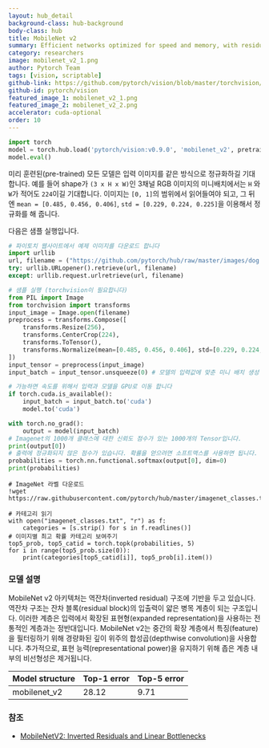 ```yaml
---
layout: hub_detail
background-class: hub-background
body-class: hub
title: MobileNet v2
summary: Efficient networks optimized for speed and memory, with residual blocks
category: researchers
image: mobilenet_v2_1.png
author: Pytorch Team
tags: [vision, scriptable]
github-link: https://github.com/pytorch/vision/blob/master/torchvision/models/mobilenet.py
github-id: pytorch/vision
featured_image_1: mobilenet_v2_1.png
featured_image_2: mobilenet_v2_2.png
accelerator: cuda-optional
order: 10
---
```


```python
import torch
model = torch.hub.load('pytorch/vision:v0.9.0', 'mobilenet_v2', pretrained=True)
model.eval()
```

미리 훈련된(pre-trained) 모든 모델은 입력 이미지를 같은 방식으로 정규화하길 기대합니다.
예를 들어 shape가 `(3 x H x W)`인 3채널 RGB 이미지의 미니배치에서는 `H` 와 `W`가 적어도 `224`이길 기대합니다.
이미지는 `[0, 1]`의 범위에서 읽어들여야 되고, 그 뒤엔 `mean = [0.485, 0.456, 0.406]`, `std = [0.229, 0.224, 0.225]`을 이용해서 정규화를 해 줍니다.

다음은 샘플 실행입니다.

```python
# 파이토치 웹사이트에서 예제 이미지를 다운로드 합니다
import urllib
url, filename = ("https://github.com/pytorch/hub/raw/master/images/dog.jpg", "dog.jpg")
try: urllib.URLopener().retrieve(url, filename)
except: urllib.request.urlretrieve(url, filename)
```

```python
# 샘플 실행 (torchvision이 필요합니다)
from PIL import Image
from torchvision import transforms
input_image = Image.open(filename)
preprocess = transforms.Compose([
    transforms.Resize(256),
    transforms.CenterCrop(224),
    transforms.ToTensor(),
    transforms.Normalize(mean=[0.485, 0.456, 0.406], std=[0.229, 0.224, 0.225]),
])
input_tensor = preprocess(input_image)
input_batch = input_tensor.unsqueeze(0) # 모델의 입력값에 맞춘 미니 배치 생성

# 가능하면 속도를 위해서 입력과 모델을 GPU로 이동 합니다
if torch.cuda.is_available():
    input_batch = input_batch.to('cuda')
    model.to('cuda')

with torch.no_grad():
    output = model(input_batch)
# Imagenet의 1000개 클래스에 대한 신뢰도 점수가 있는 1000개의 Tensor입니다.
print(output[0])
# 출력에 정규화되지 않은 점수가 있습니다. 확률을 얻으려면 소프트맥스를 사용하면 됩니다.
probabilities = torch.nn.functional.softmax(output[0], dim=0)
print(probabilities)
```

```
# ImageNet 라벨 다운로드
!wget https://raw.githubusercontent.com/pytorch/hub/master/imagenet_classes.txt
```

```
# 카테고리 읽기
with open("imagenet_classes.txt", "r") as f:
    categories = [s.strip() for s in f.readlines()]
# 이미지별 최고 확률 카테고리 보여주기
top5_prob, top5_catid = torch.topk(probabilities, 5)
for i in range(top5_prob.size(0)):
    print(categories[top5_catid[i]], top5_prob[i].item())
```

### 모델 설명

MobileNet v2 아키텍처는 역잔차(inverted residual) 구조에 기반을 두고 있습니다. 역잔차 구조는 잔차 블록(residual block)의 입출력이 얇은 병목 계층이 되는 구조입니다. 이러한 계층은 입력에서 확장된 표현형(expanded representation)을 사용하는 전통적인 계층과는 정반대입니다. MobileNet v2는 중간의 확장 계층에서 특징(feature)을 필터링하기 위해 경량화된 깊이 위주의 합성곱(depthwise convolution)을 사용합니다. 추가적으로, 표현 능력(representational power)을 유지하기 위해 좁은 계층 내부의 비선형성은 제거됩니다.

| Model structure | Top-1 error | Top-5 error |
| --------------- | ----------- | ----------- |
|  mobilenet_v2       | 28.12       | 9.71       |


### 참조

 - [MobileNetV2: Inverted Residuals and Linear Bottlenecks](https://arxiv.org/abs/1801.04381)

